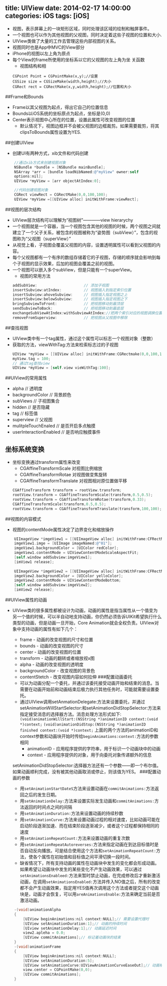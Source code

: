 title: UIView
date: 2014-02-17 14:00:00
categories: iOS
tags: [iOS]
---
- 视图，表示屏幕上的一块矩形区域，同时处理该区域的绘制和触屏事件。
- 一个视图也可以作为其他视图的父视图，同时决定着这些子视图的位置和大小.
- UIView类做了大量的工作去管理这些内部视图的关系。
- 视图同时也是App中MVC的View部分
- iPhone的视图以左上角为原点
- 每个View的frame所使用的坐标系以它的父视图的左上角为坐
关函数
    + 视图结构和相
    ```Object_c
    CGPoint Point = CGPointMake(x,y);//设置
    CGSize size = CGSizeMake(width,height);//大小
    CGRect rect = CGRectMake(x,y,width,height);//位置和大小
    ```

##Frame和Bounds
- Frame以其父视图为起点，得出它自己的位置信息
- Bounds以iOS系统的坐标原点为起点，坐标是(0,0)
- Center表示视图中心所在的位置，设置此属性可改变视图的位置
    + 默认情况下，视图边框并不会被父视图的边框裁剪。如果需要裁剪，将其clipsToBounds属性设置为YES.
    
##创建UIView
- 创建UI有两种方式，xib文件和代码创建

```Objective-c
    //通过xib方式来创建视图对象
    NSBundle *bundle = [NSBundle mainBundle];
    NSArray *arr = [bundle loadNibNamed:@"myView" owner:self
    options:nil];
    UIView *myView = [arr objectAtIndex:0];
```

```Objective-c
    //代码创建视图对象
    CGRect viewRect = CGRectMake(0,0,100,100);
    UIView *myView =[[UIView alloc] initWithFrame:viewRect];
```

##视图的层次结构
- UIView层次结构可以理解为“视图树”————view hierarychy
- 一个视图就是一个容器，当一个视图包含其他的视图的时候，两个视图之间就建立了一个父子关系，被包含的视图被称为“姿势图（subView）”，包含的视图称为“父视图（superView）”
- 从视觉上看，子视图会覆盖父视图的内容，设置透明属性可以看到父视图的内容。
- 每个父视图都有一个有序的数组存储着它的子视图，存储的顺序就会影响到每个子视图的显示效果，后加的视图会覆盖之前的视图。
- 一个视图可以嵌入多个subView，但是只能有一个superView。
    + 视图的常用方法
    ```Objective-c
    addSubView:                     // 添加子视图
    insertSubview:atIndex:          // 视图插入到指定索引位置
    insertSubview:ahoveSubview:     // 视图插入指定视图之上
    insertSubview:belowSubview:     // 视图插入指定视图之下
    bringSubviewToFront:            // 把视图移动到最顶层
    sendSubviewToBack:              // 把视图移动到最底层
    exchangeSubViewAtIndex:withSubviewAtIndex://把两个索引对应的视图调换位置
    removeFromSuperview:            // 把视图从父视图中移除
    ```

##查找视图
- UIView类中有一个tag属性，通过这个属性可以标志一个视图对象（整数）
- 获取的方法，viewWithTag:方法来检索标志过的子视图
    ```Objective-c
    UIView *myView = [[UIView alloc] initWithFrame:CGRectmake(0,0,100,100)];
    myView.tag = 100;
    // 通过tag查找view
    UIView *myView = [self.view vieWithTag:100];
    ```

##UIView的常用属性
- alpha                         // 透明度
- backgroundColor               // 背景颜色
- subViews                      // 子视图集合
- hidden                        // 是否隐藏
- tag                           // 标签值
- superview                     // 父视图
- mulitpleTouchEnaled           // 是否开启多点触摸
- userInteractionEnabled        // 是否响应触摸事件

## 坐标系统变换
- 坐标变换通过transform属性来改变
    + CGAffineTransformScale        对视图比例缩放
    + CGAffineTransformRotae        对视图做变焦旋转
    + CGAffineTransformTranslate    对视图相对原位置做平移
    ```Objective-c
    CGAffineTransform transform = rootView.transform;
    rootView.transform = CGAffineTransformScale(transform,0.5,0.5);
    rootView.transform = CGAffineTransformRotae(transform,0.33);
    CGAffineTransformScale(transform,0.5,0.5);
    rootView.transform = CGAffineTransformTranslate(transform,100,100);
    
##视图的内容模式
- 视图的contentMode属性决定了边界变化和缩放操作
```Objective-c
    UIImageView *imgeView1 = [[UIImageView alloc] initWithFrame:CFRectMake(320/2-200/2,30,200,200)];
    imgeView1.imge = [UIImage imageNamed:@"01"];
    imgeView1.backgroundColor = [UIColor redColor];
    imgeView1.contentMode = UIViewContentModeScaleAspectFit;
    [self.window addSubview:imgeView1];
    [imView1 release];
    
    UIImageView *imgeView2 = [[UIImageView alloc] initWithFrame:CFRectMake(320/2-200/2,240,200,200)];
    imgeView2.backgroundColor = [UIColor yelloColor];
    imgeView2.contentMode = UIViewContentModeBottom;
    [self.window addSubview:imgeView2];
    [imView2 release];
```

##UIView属性的动画
- UIView类的很多属性都被设计为动画，动画的属性是指当属性从一个值变为另一个值的时候，可以半自动地支持动画，你仍然必须告诉UIKit希望执行什么类型的动画，但是动画一旦开始，Core Animation就会全权负责。UIView对象中支持动画的属性有如下几个：
    + frame - 动画的改变视图的尺寸和位置
    + bounds - 动画的改变视图的尺寸
    + center - 动画的改变视图的位置
    + transform - 动画的翻转或者缩放视x图
    + alpha - 动画的改变视图的透明度
    + backgroundColor - 改变视图的背景色
    + contentStetch - 改变视图内容如何拉伸
###配置动画委托
    - 可以为动画分配一个委托，并通过该委托接受动画开始和结束的消息。当需要在动画开始前和动画结束后极力执行其他任务时，可能就需要设置委托。
    - 通过UIView调用setAnmationDelegate:方法来设置委托，并通过setAnimationWillStartSelector:和setAnimationDidStopSelector:方法来指定接受消息的选择器方法。消息处理方法形式如下:
    `(void)animationWillStart:(NSString *)animationID context:(void *)context;`
    `(void)animationDidStop:(NSString *)animationID finished context:(void *)context;`
    上面的两个方法的animationID和context参数和动画块开始时传给`beginAnimations:context:`方法的参数相同
        + animationID - 应用程序提供的字符串，用于标识一个动画块中的动画
        + context - 应用程序提供的对象，用于向委托对象传递额外的信息
        
    setAnimationDidStopSelector:选择器方法还有一个参数——即一个布尔值。如果动画顺利完成，没有被其他动画取消或停止，则该值为YES。
    ###配置动画的参数
    - 用`setAnimationStartDateS`方法来设置动画在`commitAnimations:`方法返回之后的发生日期。
    - 用`setAnimationDelay:`方法来设置实际发生动画和`commitAnimations:`方法返回的时间点之间的间隔
    - 用`setAnimationDuration:`方法来设置动画的持续秒数
    - 用`setAnimationCurve:`方法来设置动画过程的相对速度，比如动画可能在启动阶段逐渐加速、而在结束阶段逐渐减少，或者这个过程都保持相同的速度
    - 用`setAnimationRepeatCount:`方法来设置动画的重复次数
    - 用`setAnimationRepeatAutoreverses:`方法来指定动画在到达目标值时是否自动反向播放。可是结合使用这个方法和`setAnimationRepeatCount:`方法，使各个属性在初始值和目标值之间平滑切换一段时间。
    - 缺省情况下，所有支持动画的属性在动画块中发生的变化都会形成动画。如果希望让动画块中发生的某些变化不产生动画效果，可以通过`setAnimationsEnableed:`方法来暂时禁止动画，在完成修改后才重新激活动画，在调用`setAnimationsEnabled:`方法并传入NO值之后，所有的改变都不会产生动画效果，指定用YES值再次调用这个方法或者提交这个动画块是，动画才会恢复，可以用`areAnimationsEnable:`方法来确定当前是否激活动画。
```Objective-c
    -(void)animationAlpha
    {
        [UIView beginAnimations:nil context:NULL];// 需要设置代理时
        [UIView setAnimationDuration:1];// 动画的持续时间
        [UIview setAnimationDelay:1];// 动画延迟时间
        view2.apleha = 0.0;
        [UIView commitAnimations];// 标记着动画块的结束
    }
    -(void)animationFrame
    {
        [UIView beginAnimations:nil context:NULL];
        [UIView setAnimationDuration:5];
        [UIView setAnimationCurve:UIViewAnimationCurveEaseOut];// 动画相对速度，开始和结束的时候慢，中间快
        view.center = CGPointMake(0,0);
        [UIView commitAnimations];
    }
```